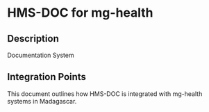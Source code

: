 # HMS-DOC for mg-health

## Description

Documentation System

## Integration Points

This document outlines how HMS-DOC is integrated with mg-health systems in Madagascar.
